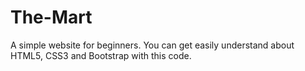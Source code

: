 # The-Mart
A simple website for beginners. You can get easily understand about HTML5, CSS3 and Bootstrap with this code.

